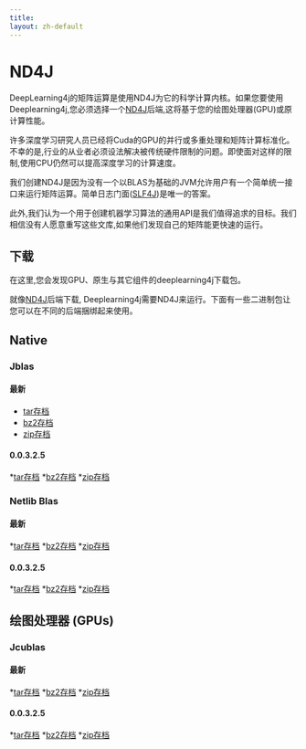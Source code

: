 ```yaml
---
title: 
layout: zh-default
---
```


# ND4J

DeepLearning4j的矩阵运算是使用ND4J为它的科学计算内核。如果您要使用Deeplearning4j,您必须选择一个[ND4J](http://nd4j.org/downloads.html)后端,这将基于您的绘图处理器(GPU)或原计算性能。

许多深度学习研究人员已经将Cuda的GPU的并行或多重处理和矩阵计算标准化。不幸的是,行业的从业者必须设法解决被传统硬件限制的问题。即使面对这样的限制,使用CPU仍然可以提高深度学习的计算速度。

我们创建ND4J是因为没有一个以BLAS为基础的JVM允许用户有一个简单统一接口来运行矩阵运算。简单日志门面([SLF4J](http://slf4j.org/))是唯一的答案。

此外,我们认为一个用于创建机器学习算法的通用API是我们值得追求的目标。我们相信没有人愿意重写这些文库,如果他们发现自己的矩阵能更快速的运行。

## 下载

在这里,您会发现GPU、原生与其它组件的deeplearning4j下载包。

就像[ND4J](http://nd4j.org/downloads.html)后端下载, Deeplearning4j需要ND4J来运行。下面有一些二进制包让您可以在不同的后端捆绑起来使用。

## Native

### Jblas

#### 最新
* [tar存档](https://s3.amazonaws.com/dl4j-distribution/releases/latest/jblas/deeplearning4j-dist-bin.tar.gz)
* [bz2存档](https://s3.amazonaws.com/dl4j-distribution/releases/latest/jblas/deeplearning4j-dist-bin.tar.bz2)
* [zip存档](https://s3.amazonaws.com/dl4j-distribution/releases/latest/jblas/deeplearning4j-dist-bin.zip)

#### 0.0.3.2.5
*[tar存档](https://s3.amazonaws.com/dl4j-distribution/releases/0.0.3.2.5/jblas/deeplearning4j-dist-bin.tar.gz)
*[bz2存档](https://s3.amazonaws.com/dl4j-distribution/releases/0.0.3.2.5/jblas/deeplearning4j-dist-bin.tar.bz2)
*[zip存档](https://s3.amazonaws.com/dl4j-distribution/releases/0.0.3.2.5/jblas/deeplearning4j-dist-bin.zip)

### Netlib Blas

#### 最新
*[tar存档](https://s3.amazonaws.com/dl4j-distribution/releases/latest/netlib-blas/deeplearning4j-dist-bin.tar.gz)
*[bz2存档](https://s3.amazonaws.com/dl4j-distribution/releases/latest/netlib-blas/deeplearning4j-dist-bin.tar.bz2)
*[zip存档](https://s3.amazonaws.com/dl4j-distribution/releases/latest/netlib-blas/deeplearning4j-dist-bin.zip)

#### 0.0.3.2.5
*[tar存档](https://s3.amazonaws.com/dl4j-distribution/releases/0.0.3.2.5/jblas/deeplearning4j-dist-bin.tar.gz)
*[bz2存档](https://s3.amazonaws.com/dl4j-distribution/releases/0.0.3.2.5/jblas/deeplearning4j-dist-bin.tar.bz2)
*[zip存档](https://s3.amazonaws.com/dl4j-distribution/releases/0.0.3.2.5/jblas/deeplearning4j-dist-bin.zip)

## 绘图处理器 (GPUs)

### Jcublas

#### 最新
*[tar存档](https://s3.amazonaws.com/dl4j-distribution/releases/latest/jcublas/deeplearning4j-dist-bin.tar.gz)
*[bz2存档](https://s3.amazonaws.com/dl4j-distribution/releases/latest/jcublas/deeplearning4j-dist-bin.tar.bz2)
*[zip存档](https://s3.amazonaws.com/dl4j-distribution/releases/latest/jcublas/deeplearning4j-dist-bin.zip)

#### 0.0.3.2.5
*[tar存档](https://s3.amazonaws.com/dl4j-distribution/releases/0.0.3.2.5/jcublas/deeplearning4j-dist-bin.tar.gz)
*[bz2存档](https://s3.amazonaws.com/dl4j-distribution/releases/0.0.3.2.5/jcublas/deeplearning4j-dist-bin.tar.bz2)
*[zip存档](https://s3.amazonaws.com/dl4j-distribution/releases/0.0.3.2.5/jcublas/deeplearning4j-dist-bin.zip)
